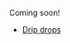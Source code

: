 Coming soon!

- [Drip drops](https://www.reddit.com/r/oddlysatisfying/comments/b0hw1r/this_painting_method/)
